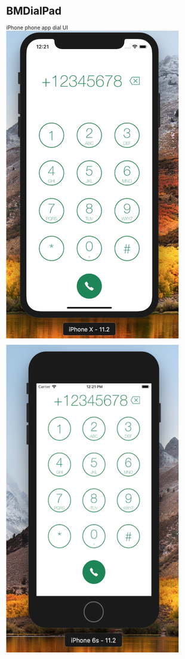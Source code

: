 # BMDialPad
iPhone phone app dial UI 
<img src="https://github.com/IamSaurav/BMDialPad/blob/master/Screen%20Shot%202017-11-26%20at%2012.21.38%20PM.png" width="462" height="824" />

<img src="https://github.com/IamSaurav/BMDialPad/blob/master/Screen%20Shot%202017-11-26%20at%2012.20.53%20PM.png" width="462" height="824" />

